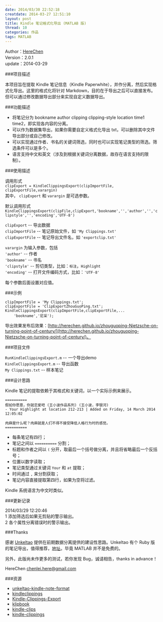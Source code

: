 ```yaml
---
date: 2014/03/30 22:52:18
creatdate: 2014-03-27 12:51:10
layout: post
title: Kindle 笔记格式化导出 (MATLAB 版)
thread: 10
categories: 作品
tags: MATLAB
---
```


Author：[HereChen](http://herechen.github.io/)  
Version：2.0.1   
update：2014-03-29

###项目描述

本项目旨在提取 Kindle 笔记信息（Kindle Paperwhite），并作分离，然后实现格式化导出。这里的格式化将针对 Markdown，目的在于导出之后可以直接发布。但可以通过修改数据导出部分来实现自定义数据导出。

###功能描述

- 将笔记分为 bookname author clipping clipping-style location time1 time2，即实现各内容的分离。
- 可以作为数据集导出，如果你需要自定义格式化导出 txt，可以删除其中文件导出部分或自己修改。
- 可以实现通过作者、书名的关键词筛选，同时也可以实现笔记类型的筛选。筛选条件可以是多个。
- 语言支持中文和英文（涉及到根据关键词分离数据，故存在语言支持的限制）。

###使用描述

调用形式  
`clipExport = KindleClippingsExport(clipImportFile, clipExportFile,varargin)`  
其中， `clipExport` 和 `varargin` 是可选参数。

默认调用形式  
`KindleClippingsExport(clipFile,clipExport,'bookname','','author','','clipstyle','','encoding','UTF-8')`


`clipExport` -- 导出数据  
`clipImportFile` -- 笔记原始文件，如 `'My Clippings.txt'`  
`clipExportFile` -- 笔记导出文件名，如 `'exportclip.txt'`

`varargin` 为输入参数，包括  
`'author'` -- 作者  
`'bookname'` -- 书名  
`'clipstyle'` -- 剪切类型，比如：`标注`，`Highlight`  
`'encoding'`  -- 打开文件编码方式，比如：`'UTF-8'`  

每个参数后面设置对应值。

###示例

	clipImportFile = 'My Clippings.txt';
	clipExportFile = 'ClipExportZhouGuoPing.txt';
	KindleClippingsExport(clipImportFile,clipExportFile,...
    	'bookname','尼采');

导出效果发布后效果：[http://herechen.github.io/zhouguoping-Nietzsche-on-turning-point-of-century/](http://herechen.github.io/zhouguoping-Nietzsche-on-turning-point-of-century/)。

###项目文件

`RunKindleClippingsExport.m` -- 一个导出demo  
`KindleClippingsExport.m` -- 导出函数  
`My Clippings.txt` -- 样本笔记

###设计思路

Kindle 笔记的提取依赖于其格式和关键词，以一个实际示例来展示。

    ==========  
    假如你愿意，你就恋爱吧 (王小波作品系列) (王小波，李银河)  
    - Your Highlight at location 212-213 | Added on Friday, 14 March 2014 12:05:02
      
    肉麻是什么呢？肉麻就是人们不得不接受降低人格行为时的感觉。  
    ==========

- 每条笔记有四行；
- 笔记之间以 `==========` 分割；
- 标题和作者之间以 `(` 分开，取最后一个括号做分离，并且将省略最后一个反括号；
- 位置以数字读取；
- 笔记类型通过关键词 `Your` 和 `at` 提取；
- 时间通过 `,` 来分割获取；
- 笔记内容直接提取第四行，如果为空将过滤。

Kindle 系统语言为中文时类似。

###更新记录

2014/03/29 12:20:46  
1 添加筛选后如果无剪贴的警示输出。  
2 各个属性分离错误时的警示输出。

###Thanks

感谢 [Unkeltao](http://www.unkeltao.com/) 提供在前期数据分离提供的建设性思路。Unkeltao 有个 Ruby 版的笔记导出，值得推荐，[地址](https://github.com/UnkelTao/kindle-note-format)。毕竟 MATLAB 并不是免费的。

另外，此版尚未作更多的测试，若你发现 Bug，诚请相告，thanks in advance！

HereChen chenlei.here@gmail.com


###资源

- [unkeltao-kindle-note-format](http://www.unkeltao.com/blog/2014/03/14/kindlebi-ji-zhuan-huan/)
- [kindleclippings](http://www.ruby-doc.org/gems/docs/k/kindleclippings-1.3.2/README_markdown.html)
- [Kindle-Clippings-Export](https://github.com/rydjones/Kindle-Clippings-Export)
- [klipbook](https://github.com/grassdog/klipbook)
- [kindle-clips](https://github.com/minejo/kindle-clips)
- [kindle-clippings](https://github.com/lxyu/kindle-clippings)